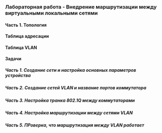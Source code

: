 ### Лабораторная работа - Внедрение маршрутизации между виртуальными локальными сетями

#### Часть 1. Топология

#### Таблица адресации

#### Таблица VLAN

#### Задачи 

##### Часть 1. Создание сети и настройка основных параметров устройства

##### Часть 2. Создание сетей VLAN и название портов коммутатора

##### Часть 3. Настройка транка 802.1Q между коммутаторами

##### Часть 4. Настройка маршрутизации между сетями VLAN

##### Часть 5. ПРоверка, что маршрутизация между VLAN работает


####
####
####
####
####
